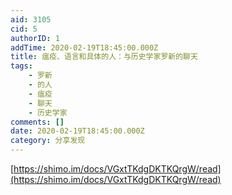 ```yaml
---
aid: 3105
cid: 5
authorID: 1
addTime: 2020-02-19T18:45:00.000Z
title: 瘟疫、语言和具体的人：与历史学家罗新的聊天
tags:
    - 罗新
    - 的人
    - 瘟疫
    - 聊天
    - 历史学家
comments: []
date: 2020-02-19T18:45:00.000Z
category: 分享发现
---
```


[https://shimo.im/docs/VGxtTKdgDKTKQrgW/read](https://shimo.im/docs/VGxtTKdgDKTKQrgW/read)

